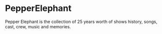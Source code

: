 PepperElephant
==============

Pepper Elephant is the collection of 25 years worth of shows history, songs, cast, crew, music and memories.
